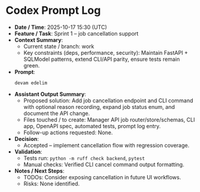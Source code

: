 # Codex Prompt Log

- **Date / Time**: 2025-10-17 15:30 (UTC)
- **Feature / Task**: Sprint 1 – job cancellation support
- **Context Summary**:
  - Current state / branch: work
  - Key constraints (deps, performance, security): Maintain FastAPI + SQLModel patterns, extend CLI/API parity, ensure tests remain green.
- **Prompt**:
  ```text
  devam edelim
  ```
- **Assistant Output Summary**:
  - Proposed solution: Add job cancellation endpoint and CLI command with optional reason recording, expand job status enum, and document the API change.
  - Files touched / to create: Manager API job router/store/schemas, CLI app, OpenAPI spec, automated tests, prompt log entry.
  - Follow-up actions requested: None.
- **Decision**:
  - Accepted – implement cancellation flow with regression coverage.
- **Validation**:
  - Tests run: `python -m ruff check backend`, `pytest`
  - Manual checks: Verified CLI cancel command output formatting.
- **Notes / Next Steps**:
  - TODOs: Consider exposing cancellation in future UI workflows.
  - Risks: None identified.
